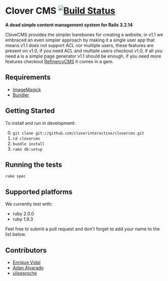 # Clover CMS [![Build Status](https://travis-ci.org/cloverinteractive/cms.png?branch=master)](https://travis-ci.org/cloverinteractive/cms)

__A dead simple content management system for Rails 3.2.14__

CloveCMS provides the simpler barebones for creating a website, in v1.1 we embraced an even simpler approach by making it a single user app
that means v1.1 does not support ACL nor multiple users, these features are present on v1.0, if you need ACL and multiple users checkout v1.0,
if all you need a is a simple page generator v1.1 should be enough, if you need more features checkout [RefinercyCMS](https://github.com/resolve/refinerycms)
it comes in a gem.

## Requirements

* [ImageMagick](http://www.imagemagick.org/script/install-source.php)
* [Bundler](http://gembundler.com)

## Getting Started

To install and run in development:

0. `git clone git://github.com/cloverinteractive/clovercms.git`
1. `cd clovercms`
2. `bundle install`
3. `rake db:setup`

## Running the tests

`rake spec`

## Supported platforms

We currently test with:

* ruby 2.0.0
* ruby 1.9.3

Feel free to submit a pull request and don't forget to add your name to the list below.

## Contributors

* [Enrique Vidal](http://github.com/EnriqueVidal)
* [Adan Alvarado](http://github.com/aalvarado)
* [ulisesroche](http://github.com/ulisesroche)
